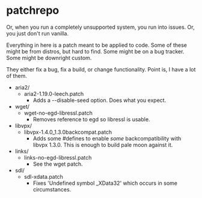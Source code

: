# patchrepo
Or, when you run a completely unsupported system, you run into issues. Or, you just don't run vanilla.

Everything in here is a patch meant to be applied to code. Some of these might be from distros, but hard to find. Some might be on a bug tracker. Some might be downright custom.

They either fix a bug, fix a build, or change functionality. Point is, I have a lot of them.

* aria2/
    * aria2-1.19.0-leech.patch
        * Adds a --disable-seed option. Does what you expect.
* wget/
    * wget-no-egd-libressl.patch
        * Removes reference to egd so libressl is usable.
* libvpx/
    * libvpx-1.4.0_1.3.0backcompat.patch
        * Adds some #defines to enable *some* backcompatibility with libvpx 1.3.0. This is enough to build pale moon against it.
* links/
    * links-no-egd-libressl.patch
        * See the wget patch.
* sdl/
    * sdl-xdata.patch
        * Fixes 'Undefined symbol _XData32' which occurs in some circumstances.
